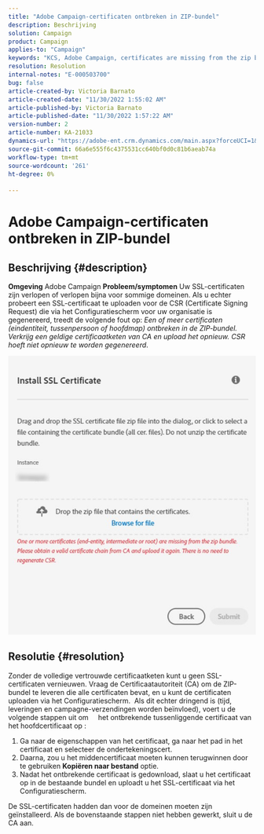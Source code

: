 ```yaml
---
title: "Adobe Campaign-certificaten ontbreken in ZIP-bundel"
description: Beschrijving
solution: Campaign
product: Campaign
applies-to: "Campaign"
keywords: "KCS, Adobe Campaign, certificates are missing from the zip bundle, ssl, domain, control panel"
resolution: Resolution
internal-notes: "E-000503700"
bug: false
article-created-by: Victoria Barnato
article-created-date: "11/30/2022 1:55:02 AM"
article-published-by: Victoria Barnato
article-published-date: "11/30/2022 1:57:22 AM"
version-number: 2
article-number: KA-21033
dynamics-url: "https://adobe-ent.crm.dynamics.com/main.aspx?forceUCI=1&pagetype=entityrecord&etn=knowledgearticle&id=742766fa-5170-ed11-9561-6045bd006a22"
source-git-commit: 66a6e555f6c4375531cc640bf0d0c81b6aeab74a
workflow-type: tm+mt
source-wordcount: '261'
ht-degree: 0%

---
```


# Adobe Campaign-certificaten ontbreken in ZIP-bundel

## Beschrijving {#description}

<b>Omgeving</b>
Adobe Campaign
<b>Probleem/symptomen</b>
Uw SSL-certificaten zijn verlopen of verlopen bijna voor sommige domeinen. Als u echter probeert een SSL-certificaat te uploaden voor de CSR (Certificate Signing Request) die via het Configuratiescherm voor uw organisatie is gegenereerd, treedt de volgende fout op: *Een of meer certificaten (eindentiteit, tussenpersoon of hoofdmap) ontbreken in de ZIP-bundel. Verkrijg een geldige certificaatketen van CA en upload het opnieuw. CSR hoeft niet opnieuw te worden gegenereerd*.

![](assets/___7b2766fa-5170-ed11-9561-6045bd006a22___.png)


## Resolutie {#resolution}


Zonder de volledige vertrouwde certificaatketen kunt u geen SSL-certificaten vernieuwen. Vraag de Certificaatautoriteit (CA) om de ZIP-bundel te leveren die alle certificaten bevat, en u kunt de certificaten uploaden via het Configuratiescherm.  Als dit echter dringend is (tijd, leveringen en campagne-verzendingen worden beïnvloed), voert u de volgende stappen uit om &#x200B; &#x200B; &#x200B; &#x200B; het ontbrekende tussenliggende certificaat van het hoofdcertificaat op &#x200B;:

1. Ga naar de eigenschappen van het certificaat, ga naar het pad in het certificaat en selecteer de ondertekeningscert.
2. Daarna, zou u het middencertificaat moeten kunnen terugwinnen door te gebruiken <b>Kopiëren naar bestand</b> optie.
3. Nadat het ontbrekende certificaat is gedownload, slaat u het certificaat op in de bestaande bundel en uploadt u het SSL-certificaat via het Configuratiescherm.


De SSL-certificaten hadden dan voor de domeinen moeten zijn geïnstalleerd. Als de bovenstaande stappen niet hebben gewerkt, sluit u de CA aan.
